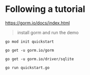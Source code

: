 # Following a tutorial
https://gorm.io/docs/index.html

>install gorm and run the demo

```go mod init quickstart```

```go get -u gorm.io/gorm```

```go get -u gorm.io/driver/sqlite```

```go run quickstart.go```